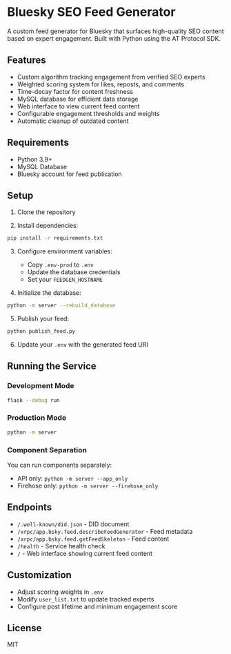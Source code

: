 # Bluesky SEO Feed Generator

A custom feed generator for Bluesky that surfaces high-quality SEO content based on expert engagement. Built with Python using the AT Protocol SDK.

## Features

- Custom algorithm tracking engagement from verified SEO experts
- Weighted scoring system for likes, reposts, and comments
- Time-decay factor for content freshness
- MySQL database for efficient data storage
- Web interface to view current feed content
- Configurable engagement thresholds and weights
- Automatic cleanup of outdated content

## Requirements

- Python 3.9+
- MySQL Database
- Bluesky account for feed publication

## Setup

1. Clone the repository

2. Install dependencies:
```bash
pip install -r requirements.txt
```

3. Configure environment variables:
   - Copy `.env-prod` to `.env`
   - Update the database credentials
   - Set your `FEEDGEN_HOSTNAME`

4. Initialize the database:
```bash
python -m server --rebuild_database
```

5. Publish your feed:
```bash
python publish_feed.py
```

6. Update your `.env` with the generated feed URI

## Running the Service

### Development Mode
```bash
flask --debug run
```

### Production Mode
```bash
python -m server
```

### Component Separation
You can run components separately:
- API only: `python -m server --app_only`
- Firehose only: `python -m server --firehose_only`

## Endpoints

- `/.well-known/did.json` - DID document
- `/xrpc/app.bsky.feed.describeFeedGenerator` - Feed metadata
- `/xrpc/app.bsky.feed.getFeedSkeleton` - Feed content
- `/health` - Service health check
- `/` - Web interface showing current feed content

## Customization

- Adjust scoring weights in `.env`
- Modify `user_list.txt` to update tracked experts
- Configure post lifetime and minimum engagement score

## License

MIT